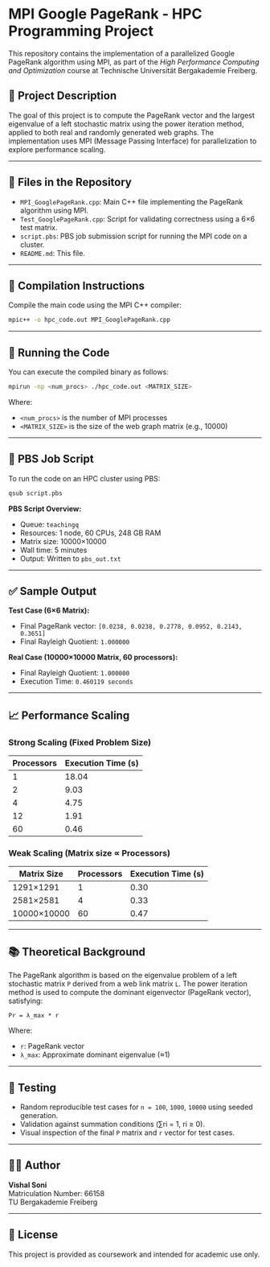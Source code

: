 # MPI Google PageRank - HPC Programming Project

This repository contains the implementation of a parallelized Google PageRank algorithm using MPI, as part of the *High Performance Computing and Optimization* course at Technische Universität Bergakademie Freiberg.

## 📌 Project Description

The goal of this project is to compute the PageRank vector and the largest eigenvalue of a left stochastic matrix using the power iteration method, applied to both real and randomly generated web graphs. The implementation uses MPI (Message Passing Interface) for parallelization to explore performance scaling.

---

## 📁 Files in the Repository

- `MPI_GooglePageRank.cpp`: Main C++ file implementing the PageRank algorithm using MPI.
- `Test_GooglePageRank.cpp`: Script for validating correctness using a 6×6 test matrix.
- `script.pbs`: PBS job submission script for running the MPI code on a cluster.
- `README.md`: This file.

---

## 🔧 Compilation Instructions

Compile the main code using the MPI C++ compiler:

```bash
mpic++ -o hpc_code.out MPI_GooglePageRank.cpp
```

---

## 🚀 Running the Code

You can execute the compiled binary as follows:

```bash
mpirun -np <num_procs> ./hpc_code.out <MATRIX_SIZE>
```

Where:
- `<num_procs>` is the number of MPI processes
- `<MATRIX_SIZE>` is the size of the web graph matrix (e.g., 10000)

---

## 📄 PBS Job Script

To run the code on an HPC cluster using PBS:

```bash
qsub script.pbs
```

**PBS Script Overview:**
- Queue: `teachingq`
- Resources: 1 node, 60 CPUs, 248 GB RAM
- Matrix size: 10000×10000
- Wall time: 5 minutes
- Output: Written to `pbs_out.txt`

---

## ✅ Sample Output

**Test Case (6×6 Matrix):**
- Final PageRank vector: `[0.0238, 0.0238, 0.2778, 0.0952, 0.2143, 0.3651]`
- Final Rayleigh Quotient: `1.000000`

**Real Case (10000×10000 Matrix, 60 processors):**
- Final Rayleigh Quotient: `1.000000`
- Execution Time: `0.460119 seconds`

---

## 📈 Performance Scaling

### Strong Scaling (Fixed Problem Size)

| Processors | Execution Time (s) |
|------------|--------------------|
| 1          | 18.04              |
| 2          | 9.03               |
| 4          | 4.75               |
| 12         | 1.91               |
| 60         | 0.46               |

### Weak Scaling (Matrix size ∝ Processors)

| Matrix Size | Processors | Execution Time (s) |
|-------------|------------|--------------------|
| 1291×1291   | 1          | 0.30               |
| 2581×2581   | 4          | 0.33               |
| 10000×10000 | 60         | 0.47               |

---

## 📚 Theoretical Background

The PageRank algorithm is based on the eigenvalue problem of a left stochastic matrix `P` derived from a web link matrix `L`. The power iteration method is used to compute the dominant eigenvector (PageRank vector), satisfying:

```
Pr = λ_max * r
```

Where:
- `r`: PageRank vector
- `λ_max`: Approximate dominant eigenvalue (≈1)

---

## 🧪 Testing

- Random reproducible test cases for `n = 100`, `1000`, `10000` using seeded generation.
- Validation against summation conditions (∑ri = 1, ri ≥ 0).
- Visual inspection of the final `P` matrix and `r` vector for test cases.

---

## 👨‍💻 Author

**Vishal Soni**  
Matriculation Number: 66158  
TU Bergakademie Freiberg

---

## 📜 License

This project is provided as coursework and intended for academic use only.
